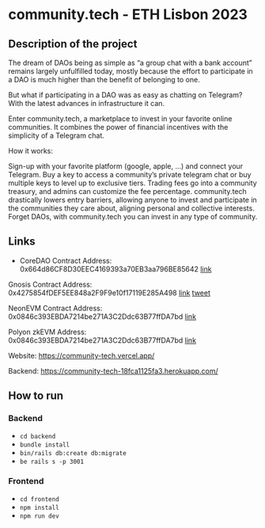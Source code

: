 # community.tech - ETH Lisbon 2023

## Description of the project

The dream of DAOs being as simple as “a group chat with a bank account” remains largely unfulfilled today, mostly because the effort to participate in a DAO is much higher than the benefit of belonging to one.

But what if participating in a DAO was as easy as chatting on Telegram? With the latest advances in infrastructure it can.

Enter community.tech, a marketplace to invest in your favorite online communities. It combines the power of financial incentives with the simplicity of a Telegram chat.

How it works:

Sign-up with your favorite platform (google, apple, …) and connect your Telegram.
Buy a key to access a community’s private telegram chat or buy multiple keys to level up to exclusive tiers.
Trading fees go into a community treasury, and admins can customize the fee percentage.
community.tech drastically lowers entry barriers, allowing anyone to invest and participate in the communities they care about, aligning personal and collective interests. Forget DAOs, with community.tech you can invest in any type of community.

## Links

- CoreDAO Contract Address: 0x664d86CF8D30EEC4169393a70EB3aa796BE85642 [link](https://scan.test.btcs.network/address/0x664d86cf8d30eec4169393a70eb3aa796be85642)

Gnosis Contract Address: 0x4275854fDEF5EE848a2F9F9e10f17119E285A498 [link](https://gnosisscan.io/address/0x4275854fDEF5EE848a2F9F9e10f17119E285A498) [tweet](https://x.com/Francisco__Leal/status/1721107369814327582?s=20)

NeonEVM Contract Address: 0x0846c393EBDA7214be271A3C2Ddc63B77ffDA7bd [link](https://devnet.neonscan.org/address/0x0846c393EBDA7214be271A3C2Ddc63B77ffDA7bd)

Polyon zkEVM Address: 0x0846c393EBDA7214be271A3C2Ddc63B77ffDA7bd [link](https://testnet-zkevm.polygonscan.com/address/0x0846c393EBDA7214be271A3C2Ddc63B77ffDA7bd)

Website: https://community-tech.vercel.app/

Backend: https://community-tech-18fca1125fa3.herokuapp.com/

## How to run

### Backend

- `cd backend`
- `bundle install`
- `bin/rails db:create db:migrate`
- `be rails s -p 3001`

### Frontend

- `cd frontend`
- `npm install`
- `npm run dev`

